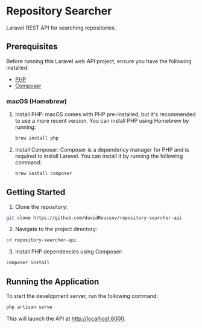 # Repository Searcher

Laravel REST API for searching repositories.

## Prerequisites

Before running this Laravel web API project, ensure you have the following installed:

- [PHP](https://www.php.net/downloads.php)
- [Composer](https://getcomposer.org/)

### macOS (Homebrew)

1. Install PHP:
   macOS comes with PHP pre-installed, but it's recommended to use a more recent version. You can install PHP using Homebrew by running:

   ```bash
   brew install php
   ```

2. Install Composer:
   Composer is a dependency manager for PHP and is required to install Laravel. You can install it by running the following command:

   ```bash
   brew install composer
   ```

## Getting Started

1. Clone the repository:

```bash
git clone https://github.com/davidRoussov/repository-searcher-api
```

2. Navigate to the project directory:

```bash
cd repository-searcher-api
```

3. Install PHP dependencies using Composer:

```bash
composer install
```

## Running the Application

To start the development server, run the following command:

```bash
php artisan serve
```

This will launch the API at [http://localhost:8000](http://localhost:8000).

